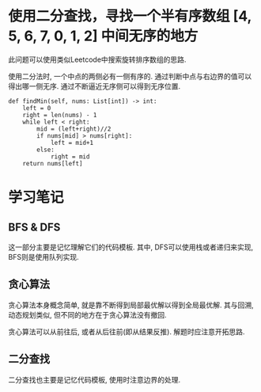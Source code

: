 # 使用二分查找，寻找一个半有序数组 [4, 5, 6, 7, 0, 1, 2] 中间无序的地方

此问题可以使用类似Leetcode中搜索旋转排序数组的思路.

使用二分法时, 一个中点的两侧必有一侧有序的. 通过判断中点与右边界的值可以得出哪一侧无序. 通过不断逼近无序侧可以得到无序位置.
```
def findMin(self, nums: List[int]) -> int:
    left = 0
    right = len(nums) - 1
    while left < right:
        mid = (left+right)//2
        if nums[mid] > nums[right]:
            left = mid+1
        else:
            right = mid
    return nums[left]
```
# 学习笔记
## BFS & DFS
这一部分主要是记忆理解它们的代码模板. 其中, DFS可以使用栈或者递归来实现, BFS则是使用队列实现.

## 贪心算法
贪心算法本身概念简单, 就是靠不断得到局部最优解以得到全局最优解. 其与回溯, 动态规划类似, 但不同的地方在于贪心算法没有撤回.

贪心算法可以从前往后, 或者从后往前(即从结果反推). 解题时应注意开拓思路.

## 二分查找
二分查找也主要是记忆代码模板, 使用时注意边界的处理.
